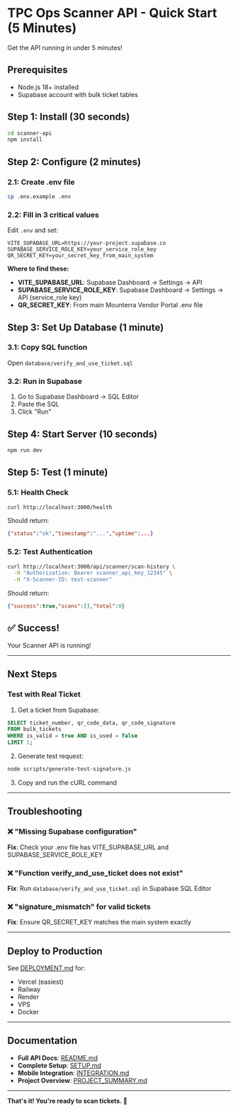 # TPC Ops Scanner API - Quick Start (5 Minutes)

Get the API running in under 5 minutes!

## Prerequisites

- Node.js 18+ installed
- Supabase account with bulk ticket tables

## Step 1: Install (30 seconds)

```bash
cd scanner-api
npm install
```

## Step 2: Configure (2 minutes)

### 2.1: Create .env file

```bash
cp .env.example .env
```

### 2.2: Fill in 3 critical values

Edit `.env` and set:

```env
VITE_SUPABASE_URL=https://your-project.supabase.co
SUPABASE_SERVICE_ROLE_KEY=your_service_role_key
QR_SECRET_KEY=your_secret_key_from_main_system
```

**Where to find these:**
- **VITE_SUPABASE_URL**: Supabase Dashboard → Settings → API
- **SUPABASE_SERVICE_ROLE_KEY**: Supabase Dashboard → Settings → API (service_role key)
- **QR_SECRET_KEY**: From main Mounterra Vendor Portal .env file

## Step 3: Set Up Database (1 minute)

### 3.1: Copy SQL function

Open `database/verify_and_use_ticket.sql`

### 3.2: Run in Supabase

1. Go to Supabase Dashboard → SQL Editor
2. Paste the SQL
3. Click "Run"

## Step 4: Start Server (10 seconds)

```bash
npm run dev
```

## Step 5: Test (1 minute)

### 5.1: Health Check

```bash
curl http://localhost:3000/health
```

Should return:
```json
{"status":"ok","timestamp":"...","uptime":...}
```

### 5.2: Test Authentication

```bash
curl http://localhost:3000/api/scanner/scan-history \
  -H "Authorization: Bearer scanner_api_key_12345" \
  -H "X-Scanner-ID: test-scanner"
```

Should return:
```json
{"success":true,"scans":[],"total":0}
```

## ✅ Success!

Your Scanner API is running!

---

## Next Steps

### Test with Real Ticket

1. Get a ticket from Supabase:

```sql
SELECT ticket_number, qr_code_data, qr_code_signature
FROM bulk_tickets
WHERE is_valid = true AND is_used = false
LIMIT 1;
```

2. Generate test request:

```bash
node scripts/generate-test-signature.js
```

3. Copy and run the cURL command

---

## Troubleshooting

### ❌ "Missing Supabase configuration"

**Fix**: Check your .env file has VITE_SUPABASE_URL and SUPABASE_SERVICE_ROLE_KEY

### ❌ "Function verify_and_use_ticket does not exist"

**Fix**: Run `database/verify_and_use_ticket.sql` in Supabase SQL Editor

### ❌ "signature_mismatch" for valid tickets

**Fix**: Ensure QR_SECRET_KEY matches the main system exactly

---

## Deploy to Production

See [DEPLOYMENT.md](DEPLOYMENT.md) for:
- Vercel (easiest)
- Railway
- Render
- VPS
- Docker

---

## Documentation

- **Full API Docs**: [README.md](README.md)
- **Complete Setup**: [SETUP.md](SETUP.md)
- **Mobile Integration**: [INTEGRATION.md](INTEGRATION.md)
- **Project Overview**: [PROJECT_SUMMARY.md](PROJECT_SUMMARY.md)

---

**That's it! You're ready to scan tickets. 🎫**
